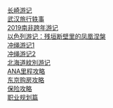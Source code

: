 [长崎游记](https://github.com/cheungYX/algorithm/blob/master/travel/nagazaki_20180603.md) </br>
[武汉旅行轶事](https://github.com/cheungYX/algorithm/blob/master/travel/wuhan_20181003.md)  </br>
[2019南非跨年游记](https://github.com/cheungYX/algorithm/blob/master/travel/south_african_2018.md) </br>
[以色列游记：残垣断壁里的凤凰涅槃](https://github.com/cheungYX/algorithm/blob/master/travel/israel_2017.md) </br>
[冲绳游记1](https://github.com/cheungYX/algorithm/blob/master/travel/okinawa_20190119.md) </br>
[冲绳游记2](https://github.com/cheungYX/algorithm/blob/master/travel/okinawa_20190301.md) </br>
[北海道紋別游记](https://github.com/cheungYX/algorithm/blob/master/travel/monbetsu_20190221.md) </br>
[ANA里程攻略](https://github.com/cheungYX/algorithm/blob/master/cheung/ana.md) </br>
[东京购房攻略](https://github.com/cheungYX/algorithm/blob/master/cheung/ff.md) </br>
[保险攻略](https://github.com/cheungYX/algorithm/blob/master/cheung/hokken.md) </br>
[职业规划篇](https://github.com/cheungYX/algorithm/blob/master/cheung/work_root.md) </br>
